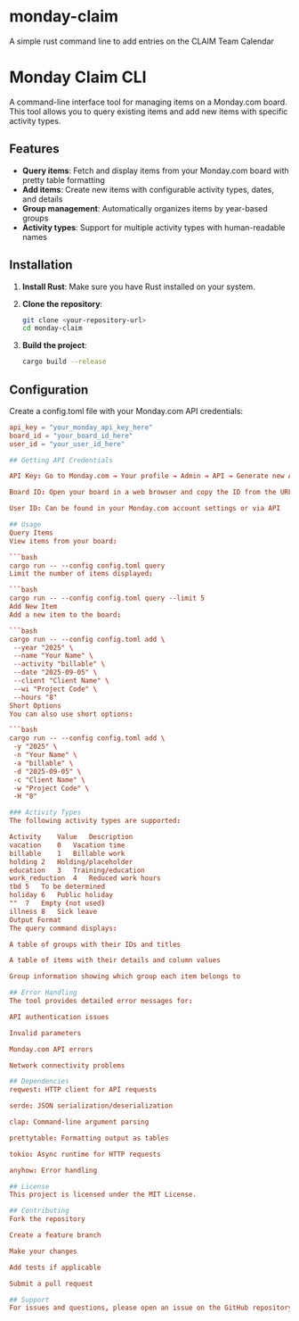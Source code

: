 # monday-claim
A simple rust command line to add entries on the CLAIM Team Calendar

# Monday Claim CLI

A command-line interface tool for managing items on a Monday.com board. This tool allows you to query existing items and add new items with specific activity types.

## Features

- **Query items**: Fetch and display items from your Monday.com board with pretty table formatting
- **Add items**: Create new items with configurable activity types, dates, and details
- **Group management**: Automatically organizes items by year-based groups
- **Activity types**: Support for multiple activity types with human-readable names

## Installation

1. **Install Rust**: Make sure you have Rust installed on your system.

2. **Clone the repository**:
   ```bash
   git clone <your-repository-url>
   cd monday-claim

3. **Build the project**:

   ```bash
   cargo build --release

## Configuration

Create a config.toml file with your Monday.com API credentials:

   ```toml
   api_key = "your_monday_api_key_here"
   board_id = "your_board_id_here"
   user_id = "your_user_id_here"

## Getting API Credentials

API Key: Go to Monday.com → Your profile → Admin → API → Generate new API token

Board ID: Open your board in a web browser and copy the ID from the URL

User ID: Can be found in your Monday.com account settings or via API

## Usage
Query Items
View items from your board:

   ```bash
cargo run -- --config config.toml query
Limit the number of items displayed:

   ```bash
cargo run -- --config config.toml query --limit 5
Add New Item
Add a new item to the board:

   ```bash
cargo run -- --config config.toml add \
    --year "2025" \
    --name "Your Name" \
    --activity "billable" \
    --date "2025-09-05" \
    --client "Client Name" \
    --wi "Project Code" \
    --hours "8"
Short Options
You can also use short options:

   ```bash
cargo run -- --config config.toml add \
    -y "2025" \
    -n "Your Name" \
    -a "billable" \
    -d "2025-09-05" \
    -c "Client Name" \
    -w "Project Code" \
    -H "8"

### Activity Types
The following activity types are supported:

Activity	Value	Description
vacation	0	Vacation time
billable	1	Billable work
holding	2	Holding/placeholder
education	3	Training/education
work_reduction	4	Reduced work hours
tbd	5	To be determined
holiday	6	Public holiday
""	7	Empty (not used)
illness	8	Sick leave
Output Format
The query command displays:

A table of groups with their IDs and titles

A table of items with their details and column values

Group information showing which group each item belongs to

## Error Handling
The tool provides detailed error messages for:

API authentication issues

Invalid parameters

Monday.com API errors

Network connectivity problems

## Dependencies
reqwest: HTTP client for API requests

serde: JSON serialization/deserialization

clap: Command-line argument parsing

prettytable: Formatting output as tables

tokio: Async runtime for HTTP requests

anyhow: Error handling

## License
This project is licensed under the MIT License.

## Contributing
Fork the repository

Create a feature branch

Make your changes

Add tests if applicable

Submit a pull request

## Support
For issues and questions, please open an issue on the GitHub repository.
